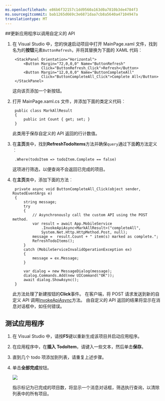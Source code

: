 ```yaml
---
ms.openlocfilehash: e86b6f32157c1dd9560a163d0a7810b3de4784f3
ms.sourcegitcommit: bab1265d669c3e6871daa7cb8a5640a47104947a
translationtype: MT
---
```


##<a name="update-app"></a>更新应用程序以调用自定义的 API

1. 在 Visual Studio 中，您的快速启动项目中打开 MainPage.xaml 文件，找到名为的**按钮**元素`ButtonRefresh`，并将其替换为下面的 XAML 代码︰ 

        <StackPanel Orientation="Horizontal">
            <Button Margin="72,0,0,0" Name="ButtonRefresh" 
                    Click="ButtonRefresh_Click">Refresh</Button>
            <Button Margin="12,0,0,0" Name="ButtonCompleteAll" 
                    Click="ButtonCompleteAll_Click">Complete All</Button>
        </StackPanel>

    这向该页添加一个新按钮。 

2. 打开 MainPage.xaml.cs 文件，并添加下面的类定义代码︰

        public class MarkAllResult
        {
            public int Count { get; set; }
        }

    此类用于保存自定义的 API 返回的行计数值。 

3. 在**主页**类中，找到**RefreshTodoItems**方法并确保`query`通过下面**的**方法定义︰

        .Where(todoItem => todoItem.Complete == false)

    这项进行筛选，以便查询不会返回已完成的项目。

3. 在**主页**类中，添加下面的方法︰

        private async void ButtonCompleteAll_Click(object sender, RoutedEventArgs e)
        {
            string message;
            try
            {
                // Asynchronously call the custom API using the POST method. 
                var result = await App.MobileService
                    .InvokeApiAsync<MarkAllResult>("completeAll", 
                    System.Net.Http.HttpMethod.Post, null);
                message =  result.Count + " item(s) marked as complete.";
                RefreshTodoItems();
            }
            catch (MobileServiceInvalidOperationException ex)
            {
                message = ex.Message;                
            }
        
            var dialog = new MessageDialog(message);
            dialog.Commands.Add(new UICommand("OK"));
            await dialog.ShowAsync();
        }

    此方法处理了新建按钮的**Click**事件。 在客户端，将 POST 请求发送到新的自定义 API 调用[InvokeApiAsync](http://msdn.microsoft.com/library/windowsazure/microsoft.windowsazure.mobileservices.mobileserviceclient.invokeapiasync.aspx)方法。 由自定义的 API 返回的结果将显示在消息对话框中，如任何错误。

## <a name="test-app"></a>测试应用程序

1. 在 Visual Studio 中，请按**F5**键以重新生成该项目并启动应用程序。

2. 在应用程序中，在**插入 TodoItem**，请键入一些文本，然后单击**保存**。

3. 直到几个 todo 项添加到列表，请重复上述步骤。

4. 单击**全部完成**按钮。

    ![](./media/mobile-services-windows-store-dotnet-call-custom-api/mobile-custom-api-windows-store-completed.png)

    指示标记为已完成的项目数，将显示一个消息对话框，筛选执行查询，以清除列表中的所有项目。
